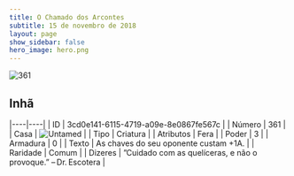 ```yaml
---
title: O Chamado dos Arcontes
subtitle: 15 de novembro de 2018
layout: page
show_sidebar: false
hero_image: hero.png
---
```


![361](https://cdn.keyforgegame.com/media/card_front/pt/341_361_WHJM9F6QF2MF_pt.png)

## Inhã

|----|----|
| ID | 3cd0e141-6115-4719-a09e-8e0867fe567c |
| Número | 361 |
| Casa | ![Untamed](https://archonarcana.com/images/thumb/b/bd/Untamed.png/22px-Untamed.png "Indomados") |
| Tipo | Criatura |
| Atributos | Fera |
| Poder | 3 |
| Armadura | 0 |
| Texto | As chaves do seu oponente custam +1A. |
| Raridade | Comum |
| Dizeres | ”Cuidado com as quelíceras, e não o provoque.” – Dr. Escotera |
